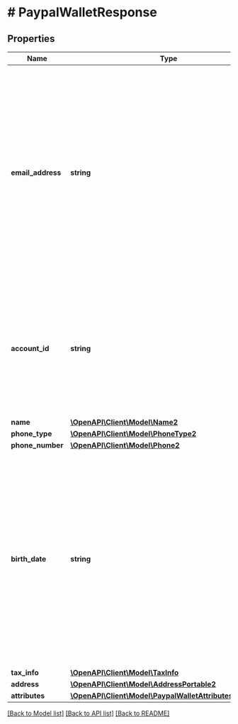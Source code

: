 # # PaypalWalletResponse

## Properties

Name | Type | Description | Notes
------------ | ------------- | ------------- | -------------
**email_address** | **string** | The internationalized email address.&lt;blockquote&gt;&lt;strong&gt;Note:&lt;/strong&gt; Up to 64 characters are allowed before and 255 characters are allowed after the &lt;code&gt;@&lt;/code&gt; sign. However, the generally accepted maximum length for an email address is 254 characters. The pattern verifies that an unquoted &lt;code&gt;@&lt;/code&gt; sign exists.&lt;/blockquote&gt; | [optional]
**account_id** | **string** | The PayPal payer ID, which is a masked version of the PayPal account number intended for use with third parties. The account number is reversibly encrypted and a proprietary variant of Base32 is used to encode the result. | [optional]
**name** | [**\OpenAPI\Client\Model\Name2**](Name2.md) |  | [optional]
**phone_type** | [**\OpenAPI\Client\Model\PhoneType2**](PhoneType2.md) |  | [optional]
**phone_number** | [**\OpenAPI\Client\Model\Phone2**](Phone2.md) |  | [optional]
**birth_date** | **string** | The stand-alone date, in [Internet date and time format](https://tools.ietf.org/html/rfc3339#section-5.6). To represent special legal values, such as a date of birth, you should use dates with no associated time or time-zone data. Whenever possible, use the standard &#x60;date_time&#x60; type. This regular expression does not validate all dates. For example, February 31 is valid and nothing is known about leap years. | [optional]
**tax_info** | [**\OpenAPI\Client\Model\TaxInfo**](TaxInfo.md) |  | [optional]
**address** | [**\OpenAPI\Client\Model\AddressPortable2**](AddressPortable2.md) |  | [optional]
**attributes** | [**\OpenAPI\Client\Model\PaypalWalletAttributesResponse**](PaypalWalletAttributesResponse.md) |  | [optional]

[[Back to Model list]](../../README.md#models) [[Back to API list]](../../README.md#endpoints) [[Back to README]](../../README.md)
